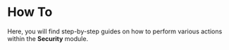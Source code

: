 # How To

Here, you will find step-by-step guides on how to perform various actions within the **Security** module.
